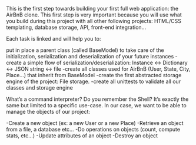 This is the first step towards building your first full web application: the AirBnB clone. This first step is very important because you will use what you build during this project with all other following projects: HTML/CSS templating, database storage, API, front-end integration…

Each task is linked and will help you to:

put in place a parent class (called BaseModel) to take care of the initialization, serialization and deserialization of your future instances
   -create a simple flow of serialization/deserialization: Instance <-> Dictionary <-> JSON string <-> file
   -create all classes used for AirBnB (User, State, City, Place…) that inherit from BaseModel
   -create the first abstracted storage engine of the project: File storage.
   -create all unittests to validate all our classes and storage engine

What’s a command interpreter?
   Do you remember the Shell? It’s exactly the same but limited to a specific use-case. In our case, we want to be able to manage the objects of our project:

   -Create a new object (ex: a new User or a new Place)
   -Retrieve an object from a file, a database etc…
   -Do operations on objects (count, compute stats, etc…)
   -Update attributes of an object
   -Destroy an object
